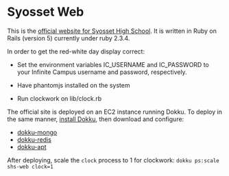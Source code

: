 # Syosset Web

This is the [official website for Syosset High School](https://syosseths.com/). It is written in Ruby on Rails (version 5) currently under ruby 2.3.4.

In order to get the red-white day display correct:

  * Set the environment variables IC_USERNAME and IC_PASSWORD to your Infinite Campus username and password, respectively.

  * Have phantomjs installed on the system

  * Run clockwork on lib/clock.rb

The official site is deployed on an EC2 instance running Dokku. To deploy in the same manner, [install Dokku](https://github.com/dokku/dokku), then download and configure:

  *  [dokku-mongo](https://github.com/dokku/dokku-mongo)
  *  [dokku-redis](https://github.com/dokku/dokku-redis)
  *  [dokku-apt](https://github.com/F4-Group/dokku-apt)

After deploying, scale the `clock` process to 1 for clockwork: `dokku ps:scale shs-web clock=1`
